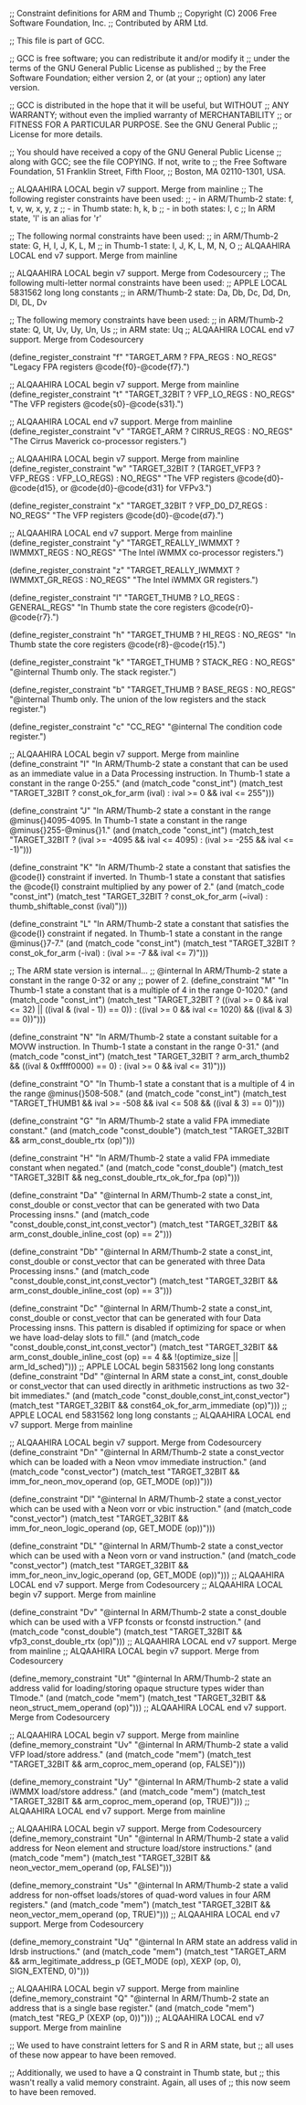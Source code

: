 ;; Constraint definitions for ARM and Thumb
;; Copyright (C) 2006 Free Software Foundation, Inc.
;; Contributed by ARM Ltd.

;; This file is part of GCC.

;; GCC is free software; you can redistribute it and/or modify it
;; under the terms of the GNU General Public License as published
;; by the Free Software Foundation; either version 2, or (at your
;; option) any later version.

;; GCC is distributed in the hope that it will be useful, but WITHOUT
;; ANY WARRANTY; without even the implied warranty of MERCHANTABILITY
;; or FITNESS FOR A PARTICULAR PURPOSE.  See the GNU General Public
;; License for more details.

;; You should have received a copy of the GNU General Public License
;; along with GCC; see the file COPYING.  If not, write to
;; the Free Software Foundation, 51 Franklin Street, Fifth Floor,
;; Boston, MA 02110-1301, USA.

;; ALQAAHIRA LOCAL begin v7 support. Merge from mainline
;; The following register constraints have been used:
;; - in ARM/Thumb-2 state: f, t, v, w, x, y, z
;; - in Thumb state: h, k, b
;; - in both states: l, c
;; In ARM state, 'l' is an alias for 'r'

;; The following normal constraints have been used:
;; in ARM/Thumb-2 state: G, H, I, J, K, L, M
;; in Thumb-1 state: I, J, K, L, M, N, O
;; ALQAAHIRA LOCAL end v7 support. Merge from mainline

;; ALQAAHIRA LOCAL begin v7 support. Merge from Codesourcery
;; The following multi-letter normal constraints have been used:
;; APPLE LOCAL 5831562 long long constants
;; in ARM/Thumb-2 state: Da, Db, Dc, Dd, Dn, Dl, DL, Dv

;; The following memory constraints have been used:
;; in ARM/Thumb-2 state: Q, Ut, Uv, Uy, Un, Us
;; in ARM state: Uq
;; ALQAAHIRA LOCAL end v7 support. Merge from Codesourcery


(define_register_constraint "f" "TARGET_ARM ? FPA_REGS : NO_REGS"
 "Legacy FPA registers @code{f0}-@code{f7}.")

;; ALQAAHIRA LOCAL begin v7 support. Merge from mainline
(define_register_constraint "t" "TARGET_32BIT ? VFP_LO_REGS : NO_REGS"
 "The VFP registers @code{s0}-@code{s31}.")

;; ALQAAHIRA LOCAL end v7 support. Merge from mainline
(define_register_constraint "v" "TARGET_ARM ? CIRRUS_REGS : NO_REGS"
 "The Cirrus Maverick co-processor registers.")

;; ALQAAHIRA LOCAL begin v7 support. Merge from mainline
(define_register_constraint "w"
  "TARGET_32BIT ? (TARGET_VFP3 ? VFP_REGS : VFP_LO_REGS) : NO_REGS"
 "The VFP registers @code{d0}-@code{d15}, or @code{d0}-@code{d31} for VFPv3.")

(define_register_constraint "x" "TARGET_32BIT ? VFP_D0_D7_REGS : NO_REGS"
 "The VFP registers @code{d0}-@code{d7}.")

;; ALQAAHIRA LOCAL end v7 support. Merge from mainline
(define_register_constraint "y" "TARGET_REALLY_IWMMXT ? IWMMXT_REGS : NO_REGS"
 "The Intel iWMMX co-processor registers.")

(define_register_constraint "z"
 "TARGET_REALLY_IWMMXT ? IWMMXT_GR_REGS : NO_REGS"
 "The Intel iWMMX GR registers.")

(define_register_constraint "l" "TARGET_THUMB ? LO_REGS : GENERAL_REGS"
 "In Thumb state the core registers @code{r0}-@code{r7}.")

(define_register_constraint "h" "TARGET_THUMB ? HI_REGS : NO_REGS"
 "In Thumb state the core registers @code{r8}-@code{r15}.")

(define_register_constraint "k" "TARGET_THUMB ? STACK_REG : NO_REGS"
 "@internal
  Thumb only.  The stack register.")

(define_register_constraint "b" "TARGET_THUMB ? BASE_REGS : NO_REGS"
 "@internal
  Thumb only.  The union of the low registers and the stack register.")

(define_register_constraint "c" "CC_REG"
 "@internal The condition code register.")

;; ALQAAHIRA LOCAL begin v7 support. Merge from mainline
(define_constraint "I"
 "In ARM/Thumb-2 state a constant that can be used as an immediate value in a
  Data Processing instruction.  In Thumb-1 state a constant in the range
  0-255."
 (and (match_code "const_int")
      (match_test "TARGET_32BIT ? const_ok_for_arm (ival)
		   : ival >= 0 && ival <= 255")))

(define_constraint "J"
 "In ARM/Thumb-2 state a constant in the range @minus{}4095-4095.  In Thumb-1
  state a constant in the range @minus{}255-@minus{}1."
 (and (match_code "const_int")
      (match_test "TARGET_32BIT ? (ival >= -4095 && ival <= 4095)
		   : (ival >= -255 && ival <= -1)")))

(define_constraint "K"
 "In ARM/Thumb-2 state a constant that satisfies the @code{I} constraint if
  inverted.  In Thumb-1 state a constant that satisfies the @code{I}
  constraint multiplied by any power of 2."
 (and (match_code "const_int")
      (match_test "TARGET_32BIT ? const_ok_for_arm (~ival)
		   : thumb_shiftable_const (ival)")))

(define_constraint "L"
 "In ARM/Thumb-2 state a constant that satisfies the @code{I} constraint if
  negated.  In Thumb-1 state a constant in the range @minus{}7-7."
 (and (match_code "const_int")
      (match_test "TARGET_32BIT ? const_ok_for_arm (-ival)
		   : (ival >= -7 && ival <= 7)")))

;; The ARM state version is internal...
;; @internal In ARM/Thumb-2 state a constant in the range 0-32 or any
;; power of 2.
(define_constraint "M"
 "In Thumb-1 state a constant that is a multiple of 4 in the range 0-1020."
 (and (match_code "const_int")
      (match_test "TARGET_32BIT ? ((ival >= 0 && ival <= 32)
				 || ((ival & (ival - 1)) == 0))
		   : ((ival >= 0 && ival <= 1020) && ((ival & 3) == 0))")))

(define_constraint "N"
 "In ARM/Thumb-2 state a constant suitable for a MOVW instruction.
  In Thumb-1 state a constant in the range 0-31."
 (and (match_code "const_int")
      (match_test "TARGET_32BIT ? arm_arch_thumb2 && ((ival & 0xffff0000) == 0)
				: (ival >= 0 && ival <= 31)")))

(define_constraint "O"
 "In Thumb-1 state a constant that is a multiple of 4 in the range
  @minus{}508-508."
 (and (match_code "const_int")
      (match_test "TARGET_THUMB1 && ival >= -508 && ival <= 508
		   && ((ival & 3) == 0)")))

(define_constraint "G"
 "In ARM/Thumb-2 state a valid FPA immediate constant."
 (and (match_code "const_double")
      (match_test "TARGET_32BIT && arm_const_double_rtx (op)")))

(define_constraint "H"
 "In ARM/Thumb-2 state a valid FPA immediate constant when negated."
 (and (match_code "const_double")
      (match_test "TARGET_32BIT && neg_const_double_rtx_ok_for_fpa (op)")))

(define_constraint "Da"
 "@internal
  In ARM/Thumb-2 state a const_int, const_double or const_vector that can
  be generated with two Data Processing insns."
 (and (match_code "const_double,const_int,const_vector")
      (match_test "TARGET_32BIT && arm_const_double_inline_cost (op) == 2")))

(define_constraint "Db"
 "@internal
  In ARM/Thumb-2 state a const_int, const_double or const_vector that can
  be generated with three Data Processing insns."
 (and (match_code "const_double,const_int,const_vector")
      (match_test "TARGET_32BIT && arm_const_double_inline_cost (op) == 3")))

(define_constraint "Dc"
 "@internal
  In ARM/Thumb-2 state a const_int, const_double or const_vector that can
  be generated with four Data Processing insns.  This pattern is disabled
  if optimizing for space or when we have load-delay slots to fill."
 (and (match_code "const_double,const_int,const_vector")
      (match_test "TARGET_32BIT && arm_const_double_inline_cost (op) == 4
		   && !(optimize_size || arm_ld_sched)")))
;; APPLE LOCAL begin 5831562 long long constants
(define_constraint "Dd"
 "@internal
  In ARM state a const_int, const_double or const_vector that can
  used directly in arithmetic instructions as two 32-bit immediates."
 (and (match_code "const_double,const_int,const_vector")
      (match_test "TARGET_32BIT && const64_ok_for_arm_immediate (op)")))
;; APPLE LOCAL end 5831562 long long constants
;; ALQAAHIRA LOCAL end v7 support. Merge from mainline

;; ALQAAHIRA LOCAL begin v7 support. Merge from Codesourcery
(define_constraint "Dn"
 "@internal
  In ARM/Thumb-2 state a const_vector which can be loaded with a Neon vmov
  immediate instruction."
 (and (match_code "const_vector")
      (match_test "TARGET_32BIT
		   && imm_for_neon_mov_operand (op, GET_MODE (op))")))

(define_constraint "Dl"
 "@internal
  In ARM/Thumb-2 state a const_vector which can be used with a Neon vorr or
  vbic instruction."
 (and (match_code "const_vector")
      (match_test "TARGET_32BIT
		   && imm_for_neon_logic_operand (op, GET_MODE (op))")))

(define_constraint "DL"
 "@internal
  In ARM/Thumb-2 state a const_vector which can be used with a Neon vorn or
  vand instruction."
 (and (match_code "const_vector")
      (match_test "TARGET_32BIT
		   && imm_for_neon_inv_logic_operand (op, GET_MODE (op))")))
;; ALQAAHIRA LOCAL end v7 support. Merge from Codesourcery
;; ALQAAHIRA LOCAL begin v7 support. Merge from mainline

(define_constraint "Dv"
 "@internal
  In ARM/Thumb-2 state a const_double which can be used with a VFP fconsts
  or fconstd instruction."
 (and (match_code "const_double")
      (match_test "TARGET_32BIT && vfp3_const_double_rtx (op)")))
;; ALQAAHIRA LOCAL end v7 support. Merge from mainline
;; ALQAAHIRA LOCAL begin v7 support. Merge from Codesourcery

(define_memory_constraint "Ut"
 "@internal
  In ARM/Thumb-2 state an address valid for loading/storing opaque structure
  types wider than TImode."
 (and (match_code "mem")
      (match_test "TARGET_32BIT && neon_struct_mem_operand (op)")))
;; ALQAAHIRA LOCAL end v7 support. Merge from Codesourcery

;; ALQAAHIRA LOCAL begin v7 support. Merge from mainline
(define_memory_constraint "Uv"
 "@internal
  In ARM/Thumb-2 state a valid VFP load/store address."
 (and (match_code "mem")
      (match_test "TARGET_32BIT && arm_coproc_mem_operand (op, FALSE)")))

(define_memory_constraint "Uy"
 "@internal
  In ARM/Thumb-2 state a valid iWMMX load/store address."
 (and (match_code "mem")
      (match_test "TARGET_32BIT && arm_coproc_mem_operand (op, TRUE)")))
;; ALQAAHIRA LOCAL end v7 support. Merge from mainline

;; ALQAAHIRA LOCAL begin v7 support. Merge from Codesourcery
(define_memory_constraint "Un"
 "@internal
  In ARM/Thumb-2 state a valid address for Neon element and structure
  load/store instructions."
 (and (match_code "mem")
      (match_test "TARGET_32BIT && neon_vector_mem_operand (op, FALSE)")))

(define_memory_constraint "Us"
 "@internal
  In ARM/Thumb-2 state a valid address for non-offset loads/stores of
  quad-word values in four ARM registers."
 (and (match_code "mem")
      (match_test "TARGET_32BIT && neon_vector_mem_operand (op, TRUE)")))
;; ALQAAHIRA LOCAL end v7 support. Merge from Codesourcery

(define_memory_constraint "Uq"
 "@internal
  In ARM state an address valid in ldrsb instructions."
 (and (match_code "mem")
      (match_test "TARGET_ARM
		   && arm_legitimate_address_p (GET_MODE (op), XEXP (op, 0),
						SIGN_EXTEND, 0)")))

;; ALQAAHIRA LOCAL begin v7 support. Merge from mainline
(define_memory_constraint "Q"
 "@internal
  In ARM/Thumb-2 state an address that is a single base register."
 (and (match_code "mem")
      (match_test "REG_P (XEXP (op, 0))")))
;; ALQAAHIRA LOCAL end v7 support. Merge from mainline

;; We used to have constraint letters for S and R in ARM state, but
;; all uses of these now appear to have been removed.

;; Additionally, we used to have a Q constraint in Thumb state, but
;; this wasn't really a valid memory constraint.  Again, all uses of
;; this now seem to have been removed.
